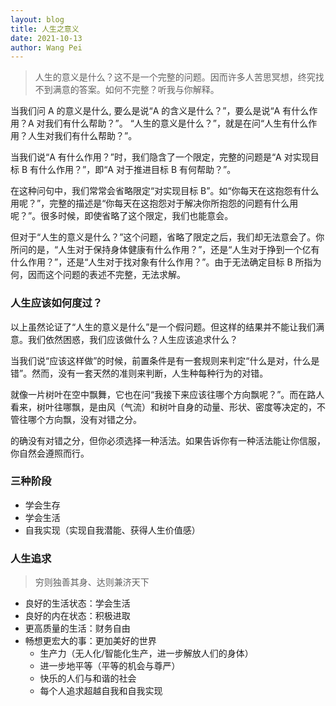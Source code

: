 ```yaml
---
layout: blog
title: 人生之意义
date: 2021-10-13
author: Wang Pei
---
```


> 人生的意义是什么？这不是一个完整的问题。因而许多人苦思冥想，终究找不到满意的答案。如何不完整？听我与你解释。

当我们问 A 的意义是什么, 要么是说“A 的含义是什么？”，要么是说“A 有什么作用？A 对我们有什么帮助？”。 “人生的意义是什么？”，就是在问“人生有什么作用？人生对我们有什么帮助？”。

当我们说“A 有什么作用？”时，我们隐含了一个限定，完整的问题是“A 对实现目标 B 有什么作用？”，即“A 对于推进目标 B 有何帮助？”。

在这种问句中，我们常常会省略限定“对实现目标 B”。如“你每天在这抱怨有什么用呢？”，完整的描述是“你每天在这抱怨对于解决你所抱怨的问题有什么用呢？”。很多时候，即使省略了这个限定，我们也能意会。

但对于“人生的意义是什么？”这个问题，省略了限定之后，我们却无法意会了。你所问的是，“人生对于保持身体健康有什么作用？”，还是“人生对于挣到一个亿有什么作用？”，还是“人生对于找对象有什么作用？”。由于无法确定目标 B 所指为何，因而这个问题的表述不完整，无法求解。

### 人生应该如何度过？

以上虽然论证了“人生的意义是什么”是一个假问题。但这样的结果并不能让我们满意。我们依然困惑，我们应该做什么？人生应该追求什么？

当我们说“应该这样做”的时候，前置条件是有一套规则来判定“什么是对，什么是错”。然而，没有一套天然的准则来判断，人生种每种行为的对错。

就像一片树叶在空中飘舞，它也在问“我接下来应该往哪个方向飘呢？”。而在路人看来，树叶往哪飘，是由风（气流）和树叶自身的动量、形状、密度等决定的，不管往哪个方向飘，没有对错之分。

的确没有对错之分，但你必须选择一种活法。如果告诉你有一种活法能让你信服，你自然会遵照而行。

### 三种阶段

- 学会生存
- 学会生活
- 自我实现（实现自我潜能、获得人生价值感）

### 人生追求

> 穷则独善其身、达则兼济天下

- 良好的生活状态：学会生活
- 良好的内在状态：积极进取
- 更高质量的生活：财务自由
- 畅想更宏大的事：更加美好的世界
  - 生产力（无人化/智能化生产，进一步解放人们的身体）
  - 进一步地平等（平等的机会与尊严）
  - 快乐的人们与和谐的社会
  - 每个人追求超越自我和自我实现
